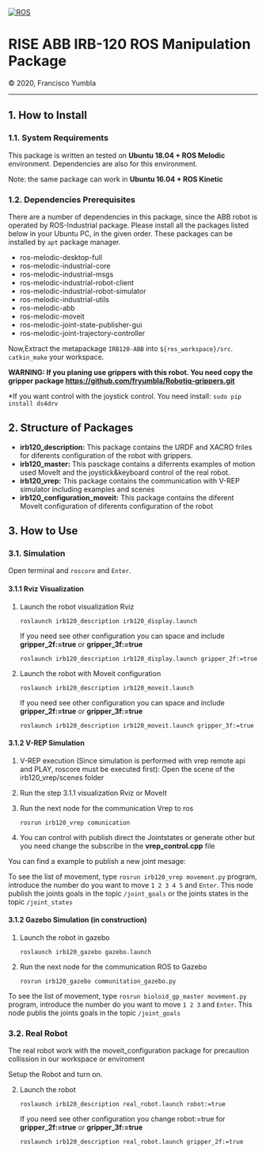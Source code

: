 [![ROS](http://www.ros.org/wp-content/uploads/2013/10/rosorg-logo1.png)](http://www.ros.org/)

<h1 style="border:none"> RISE ABB IRB-120 ROS Manipulation Package </h1>
&copy; 2020, Francisco Yumbla

<hr>

## 1. How to Install

### 1.1. System Requirements

This package is written an tested on **Ubuntu 18.04 + ROS Melodic** environment. Dependencies are also for this environment.

Note: the same package can work in **Ubuntu 16.04 + ROS Kinetic**

### 1.2. Dependencies Prerequisites

There are a number of dependencies in this package, since the ABB robot is operated by ROS-Industrial package. Please install all the packages listed below in your Ubuntu PC, in the given order. These packages can be installed by `apt` package manager.

* ros-melodic-desktop-full
* ros-melodic-industrial-core
* ros-melodic-industrial-msgs
* ros-melodic-industrial-robot-client
* ros-melodic-industrial-robot-simulator
* ros-melodic-industrial-utils
* ros-melodic-abb
* ros-melodic-moveit
* ros-melodic-joint-state-publisher-gui
* ros-melodic-joint-trajectory-controller

Now,Extract the metapackage `IRB120-ABB` into `${ros_workspace}/src`. `catkin_make` your workspace.

**WARNING: If you planing use grippers with this robot. You need copy the gripper package https://github.com/fryumbla/Robotiq-grippers.git**

*If you want control with the joystick control. You need install: `sudo pip install ds4drv`


## 2. Structure of Packages

* **irb120_description:** This package contains the URDF and XACRO friles for diferents configuration of the robot with grippers.
* **irb120_master:** This pasckage contains a diferrents examples of motion used MoveIt and the joystick&keyboard control of the real robot.
* **irb120_vrep:** This package contains the communication with V-REP simulator including examples and scenes
* **irb120_configuration_moveit:** This package contains the diferent MoveIt configuration of diferents configuration of the robot

## 3. How to Use

### 3.1. Simulation

Open terminal and `roscore` and `Enter`. 

#### 3.1.1 Rviz Visualization

1. Launch the robot visualization Rviz
   ```
   roslaunch irb120_description irb120_display.launch
   ```
   If you need see other configuration you can space and include **gripper_2f:=true** or **gripper_3f:=true**
   ```
   roslaunch irb120_description irb120_display.launch gripper_2f:=true
   ```

2. Launch the robot with Moveit configuration
   ```
   roslaunch irb120_description irb120_moveit.launch
   ```
   If you need see other configuration you can space and include **gripper_2f:=true** or **gripper_3f:=true**
   ```
   roslaunch irb120_description irb120_moveit.launch gripper_3f:=true
   ```

#### 3.1.2 V-REP Simulation

1. V-REP execution (Since simulation is performed with vrep remote api and PLAY, roscore must be executed first): Open the scene of the irb120_vrep/scenes folder 


2. Run the step 3.1.1 visualization Rviz or MoveIt

3. Run the next node for the communication Vrep to ros
   ```
   rosrun irb120_vrep comunication
   ```
4. You can control with publish direct the Jointstates or generate other but you need change the subscribe in the **vrep_control.cpp** file

You can find a example to publish a new joint mesage:

To see the list of movement, type `rosrun irb120_vrep movement.py` program, introduce the number do you want to move `1 2 3 4 5` and `Enter`.
This node publish the joints goals in the topic `/joint_goals` or the joints states in the topic `/joint_states`

#### 3.1.2 Gazebo Simulation (in construction)

1. Launch the robot in gazebo
   ```
   roslaunch irb120_gazebo gazebo.launch

   ```

2. Run the next node for the communication ROS to Gazebo
   ```
   rosrun irb120_gazebo communitation_gazebo.py 
   ```
To see the list of movement, type `rosrun bioloid_gp_master movement.py` program, introduce the number do you want to move `1 2 3` and `Enter`.
This node publis the joints goals in the topic `/joint_goals`

### 3.2. Real Robot

The real robot work with the moveit_configuration package for precaution collission in our workspace or enviroment

Setup the Robot and turn on. 

2. Launch the robot
   ```
   roslaunch irb120_description real_robot.launch robot:=true
   ```
   If you need see other configuration you change robot:=true for **gripper_2f:=true** or **gripper_3f:=true**
   ```
   roslaunch irb120_description real_robot.launch gripper_2f:=true
   ```

<!-- moveit

    para crear uno nuevo moveit se debe anadir 
    config folder
    joint_names.yaml
    
    se debe copiar moveit_planing_execution.launch  cambiando con la carpeta moveit correspondiente

    se debe cambiar en 
    ros_controlllers.yaml

    controller_list:
  - name: irb_120_controller
    action_ns: follow_joint_trajectory
    default: True
    type: FollowJointTrajectory
    joints:
      - joint_1
      - joint_2
      - joint_3
      - joint_4
      - joint_5
      - joint_6

    por

    controller_list:
  - name: ""
    action_ns: joint_trajectory_action
    default: True
    type: FollowJointTrajectory
    joints:
      - joint_1
      - joint_2
      - joint_3
      - joint_4
      - joint_5
      - joint_6
